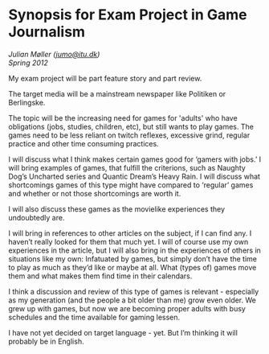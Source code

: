 # Synopsis for Exam Project in Game Journalism

*Julian Møller ([jumo@itu.dk](mailto:jumo@itu.dk))*  
*Spring 2012*

My exam project will be part feature story and part review.

The target media will be a mainstream newspaper like Politiken or Berlingske.

The topic will be the increasing need for games for 'adults' who have obligations (jobs, studies, children, etc), but still wants to play games. The games need to be less reliant on twitch reflexes, excessive grind, regular practice and other time consuming practices.

I will discuss what I think makes certain games good for ‘gamers with jobs.’ I will bring examples of games, that fulfill the criterions, such as Naughty Dog’s Uncharted series and Quantic Dream’s Heavy Rain. I will discuss what shortcomings games of this type might have compared to ‘regular’ games and whether or not those shortcomings are worth it.

I will also discuss these games as the movielike experiences they undoubtedly are.

I will bring in references to other articles on the subject, if I can find any. I haven’t really looked for them that much yet. I will of course use my own experiences in the article, but I will also bring in the experiences of others in situations like my own: Infatuated by games, but simply don’t have the time to play as much as they’d like or maybe at all. What (types of) games move them and what makes them find time in their calendars.

I think a discussion and review of this type of games is relevant - especially as my generation (and the people a bit older than me) grow even older. We grew up with games, but now we are becoming proper adults with busy schedules and the time available for gaming lessen.

I have not yet decided on target language - yet. But I’m thinking it will probably be in English.